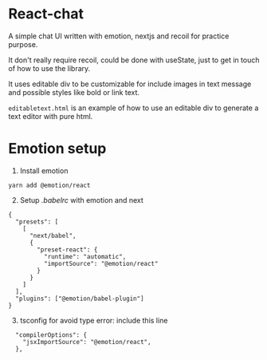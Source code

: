 # React-chat

A simple chat UI written with emotion, nextjs and recoil for practice purpose.

It don't really require recoil, could be done with useState, just to get in touch of how to use the library.

It uses editable div to be customizable for include images in text message and possible styles like bold or link text.

`editabletext.html` is an example of how to use an editable div to generate a text editor with pure html.

# Emotion setup

1. Install emotion

```
yarn add @emotion/react
```
2. Setup *.babelrc* with emotion and next
```
{
  "presets": [
    [
      "next/babel",
      {
        "preset-react": {
          "runtime": "automatic",
          "importSource": "@emotion/react"
        }
      }
    ]
  ],
  "plugins": ["@emotion/babel-plugin"]
}
```
3. tsconfig for avoid type error: include this line
```
  "compilerOptions": {
    "jsxImportSource": "@emotion/react",
  },

```
